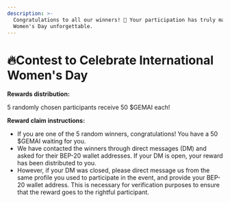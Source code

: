 ```yaml
---
description: >-
  Congratulations to all our winners! 🎉 Your participation has truly made this
  Women's Day unforgettable.
---
```


# 🔥Contest to Celebrate International Women's Day



**Rewards distribution:**

5 randomly chosen participants receive 50 $GEMAI each!



**Reward claim instructions:**

* If you are one of the 5 random winners, congratulations! You have a 50 $GEMAI waiting for you.
* We have contacted the winners through direct messages (DM) and asked for their BEP-20 wallet addresses. If your DM is open, your reward has been distributed to you.
* However, if your DM was closed, please direct message us from the same profile you used to participate in the event, and provide your BEP-20 wallet address. This is necessary for verification purposes to ensure that the reward goes to the rightful participant.
